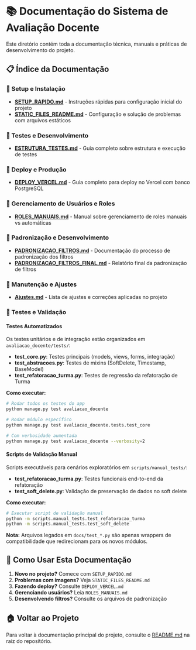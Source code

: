 # 📚 Documentação do Sistema de Avaliação Docente

Este diretório contém toda a documentação técnica, manuais e práticas de desenvolvimento do projeto.

## 📋 Índice da Documentação

### 🚀 Setup e Instalação
- **[SETUP_RAPIDO.md](./SETUP_RAPIDO.md)** - Instruções rápidas para configuração inicial do projeto
- **[STATIC_FILES_README.md](./STATIC_FILES_README.md)** - Configuração e solução de problemas com arquivos estáticos

### 🧪 Testes e Desenvolvimento
- **[ESTRUTURA_TESTES.md](./ESTRUTURA_TESTES.md)** - Guia completo sobre estrutura e execução de testes

### 🔧 Deploy e Produção
- **[DEPLOY_VERCEL.md](./DEPLOY_VERCEL.md)** - Guia completo para deploy no Vercel com banco PostgreSQL

### 👥 Gerenciamento de Usuários e Roles
- **[ROLES_MANUAIS.md](./ROLES_MANUAIS.md)** - Manual sobre gerenciamento de roles manuais vs automáticas

### 🎨 Padronização e Desenvolvimento
- **[PADRONIZACAO_FILTROS.md](./PADRONIZACAO_FILTROS.md)** - Documentação do processo de padronização dos filtros
- **[PADRONIZACAO_FILTROS_FINAL.md](./PADRONIZACAO_FILTROS_FINAL.md)** - Relatório final da padronização de filtros

### 🔨 Manutenção e Ajustes
- **[Ajustes.md](./Ajustes.md)** - Lista de ajustes e correções aplicadas no projeto

### 🧪 Testes e Validação

#### Testes Automatizados
Os testes unitários e de integração estão organizados em `avaliacao_docente/tests/`:
- **test_core.py**: Testes principais (models, views, forms, integração)
- **test_abstracoes.py**: Testes de mixins (SoftDelete, Timestamp, BaseModel)
- **test_refatoracao_turma.py**: Testes de regressão da refatoração de Turma

**Como executar:**
```bash
# Rodar todos os testes do app
python manage.py test avaliacao_docente

# Rodar módulo específico
python manage.py test avaliacao_docente.tests.test_core

# Com verbosidade aumentada
python manage.py test avaliacao_docente --verbosity=2
```

#### Scripts de Validação Manual
Scripts executáveis para cenários exploratórios em `scripts/manual_tests/`:
- **test_refatoracao_turma.py**: Testes funcionais end-to-end da refatoração
- **test_soft_delete.py**: Validação de preservação de dados no soft delete

**Como executar:**
```bash
# Executar script de validação manual
python -m scripts.manual_tests.test_refatoracao_turma
python -m scripts.manual_tests.test_soft_delete
```

**Nota:** Arquivos legados em `docs/test_*.py` são apenas wrappers de compatibilidade que redirecionam para os novos módulos.

## 📖 Como Usar Esta Documentação

1. **Novo no projeto?** Comece com `SETUP_RAPIDO.md`
2. **Problemas com imagens?** Veja `STATIC_FILES_README.md`
3. **Fazendo deploy?** Consulte `DEPLOY_VERCEL.md`
4. **Gerenciando usuários?** Leia `ROLES_MANUAIS.md`
5. **Desenvolvendo filtros?** Consulte os arquivos de padronização

## 🏠 Voltar ao Projeto

Para voltar à documentação principal do projeto, consulte o [README.md](../README.md) na raiz do repositório.
